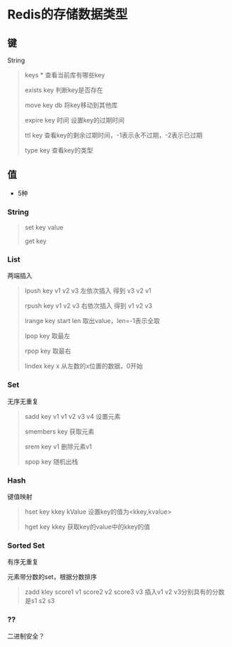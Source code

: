 # Redis的存储数据类型

## 键

String

> keys * 查看当前库有哪些key
>
> exists key 判断key是否存在
>
> move key db 将key移动到其他库
>
> expire key 时间 设置key的过期时间
>
> ttl key 查看key的剩余过期时间，-1表示永不过期，-2表示已过期
>
> type key 查看key的类型

## 值

* 5种

### String

> set key value
>
> get key

### List

两端插入

> lpush key v1 v2 v3 左依次插入 得到 v3 v2 v1
>
> rpush key v1 v2 v3 右依次插入 得到 v1 v2 v3
>
> lrange key start len 取出value，len=-1表示全取
>
> lpop key 取最左
>
> rpop key 取最右
>
> lindex key x 从左数的x位置的数据，0开始

### Set

无序无重复

> sadd key v1 v1 v2 v3 v4 设置元素
>
> smembers key 获取元素
>
> srem key v1 删除元素v1
>
> spop key 随机出栈

### Hash

键值映射

> hset key kkey kValue 设置key的值为<kkey,kvalue>
>
> hget key kkey 获取key的value中的kkey的值

### Sorted Set

有序无重复

元素带分数的set，根据分数排序

> zadd kley score1 v1 score2 v2 score3 v3 插入v1 v2 v3分别具有的分数是s1 s2 s3

### ??

二进制安全？